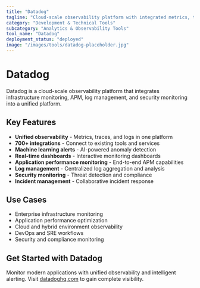 ```yaml
---
title: "Datadog"
tagline: "Cloud-scale observability platform with integrated metrics, traces, and logs"
category: "Development & Technical Tools"
subcategory: "Analytics & Observability Tools"
tool_name: "Datadog"
deployment_status: "deployed"
image: "/images/tools/datadog-placeholder.jpg"
---
```


# Datadog

Datadog is a cloud-scale observability platform that integrates infrastructure monitoring, APM, log management, and security monitoring into a unified platform.

## Key Features

- **Unified observability** - Metrics, traces, and logs in one platform
- **700+ integrations** - Connect to existing tools and services
- **Machine learning alerts** - AI-powered anomaly detection
- **Real-time dashboards** - Interactive monitoring dashboards
- **Application performance monitoring** - End-to-end APM capabilities
- **Log management** - Centralized log aggregation and analysis
- **Security monitoring** - Threat detection and compliance
- **Incident management** - Collaborative incident response

## Use Cases

- Enterprise infrastructure monitoring
- Application performance optimization
- Cloud and hybrid environment observability
- DevOps and SRE workflows
- Security and compliance monitoring

## Get Started with Datadog

Monitor modern applications with unified observability and intelligent alerting. Visit [datadoghq.com](https://datadoghq.com) to gain complete visibility.